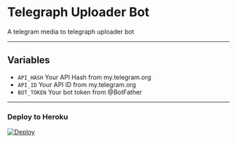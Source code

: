 # Telegraph Uploader Bot
A telegram media to telegraph uploader bot

---

## Variables

- `API_HASH` Your API Hash from my.telegram.org
- `API_ID` Your API ID from my.telegram.org
- `BOT_TOKEN` Your bot token from @BotFather

---
### Deploy to Heroku

[![Deploy](https://www.herokucdn.com/deploy/button.svg)](https://heroku.com/deploy?template=https://github.com/BXBotz2021/Telegraph-Uploader-Bot)
